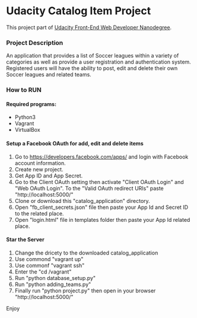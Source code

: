 # Udacity Catalog Item Project

This project part of [Udacity Front-End Web Developer Nanodegree](https://www.udacity.com/course/full-stack-web-developer-nanodegree--nd004).

### Project Description

An application that provides a list of Soccer leagues within a variety of categories as well as provide a user registration and authentication system. Registered users will have the ability to post, edit and delete their own Soccer leagues and related teams.



### How to RUN

#### Required programs:
  * Python3
  * Vagrant
  * VirtualBox

#### Setup a Facebook OAuth for add, edit and delete items
1. Go to https://developers.facebook.com/apps/ and login with Facebook account information.
2. Create new project.
3. Get App ID and App Secret.
4. Go to the Client OAuth setting then activate "Client OAuth Login" and "Web OAuth Login".
  To the "Valid OAuth redirect URIs" paste "http://localhost:5000/"
5. Clone or download this "catalog_application" directory.
6. Open "fb_client_secrets.json" file then paste your App Id and Secret ID to the related place.
7. Open "login.html" file in templates folder then paste your App Id related place.
  
#### Star the Server
1. Change the dricety to the downloaded catalog_application
2. Use commond "vagrant up"
3. Use commonf "vagrant ssh"
4. Enter the "cd /vagrant"
5. Run "python database_setup.py"
6. Run "python adding_teams.py"
7. Finally run "python project.py" then open in your browser "http://localhost:5000/"

Enjoy
